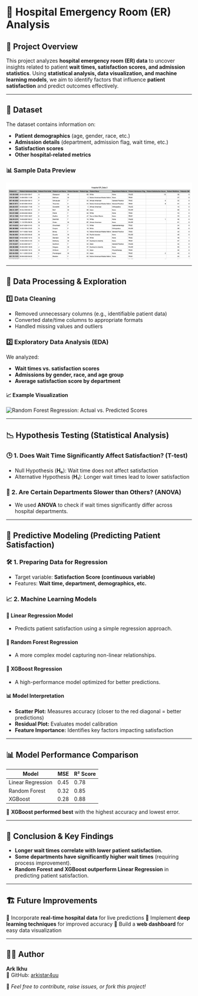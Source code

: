 # 🏥 Hospital Emergency Room (ER) Analysis

## 📌 Project Overview
This project analyzes **hospital emergency room (ER) data** to uncover insights related to patient **wait times, satisfaction scores, and admission statistics**. Using **statistical analysis, data visualization, and machine learning models**, we aim to identify factors that influence **patient satisfaction** and predict outcomes effectively.

---

## 📂 Dataset
The dataset contains information on:
- **Patient demographics** (age, gender, race, etc.)
- **Admission details** (department, admission flag, wait time, etc.)
- **Satisfaction scores**
- **Other hospital-related metrics**

### 📊 Sample Data Preview
![Dataset Preview](Dataset_Preview.png)

---

## 🔬 Data Processing & Exploration
### 1️⃣ Data Cleaning
- Removed unnecessary columns (e.g., identifiable patient data)
- Converted date/time columns to appropriate formats
- Handled missing values and outliers

### 2️⃣ Exploratory Data Analysis (EDA)
We analyzed:
- **Wait times vs. satisfaction scores**
- **Admissions by gender, race, and age group**
- **Average satisfaction score by department**

#### 📈 Example Visualization
![Random Forest Regression: Actual vs. Predicted Scores](Random_Forest+Regression.png)

---

## 📉 Hypothesis Testing (Statistical Analysis)
### 🕒 1. Does Wait Time Significantly Affect Satisfaction? (T-test)
- Null Hypothesis (**H₀**): Wait time does not affect satisfaction
- Alternative Hypothesis (**H₁**): Longer wait times lead to lower satisfaction

### 🏥 2. Are Certain Departments Slower than Others? (ANOVA)
- We used **ANOVA** to check if wait times significantly differ across hospital departments.

---

## 🤖 Predictive Modeling (Predicting Patient Satisfaction)
### 🛠️ 1. Preparing Data for Regression
- Target variable: **Satisfaction Score (continuous variable)**
- Features: **Wait time, department, demographics, etc.**

### 📈 2. Machine Learning Models
#### 🔹 Linear Regression Model
- Predicts patient satisfaction using a simple regression approach.

#### 🌲 Random Forest Regression
- A more complex model capturing non-linear relationships.

#### 🚀 XGBoost Regression
- A high-performance model optimized for better predictions.

#### 📊 Model Interpretation
- **Scatter Plot:** Measures accuracy (closer to the red diagonal = better predictions)
- **Residual Plot:** Evaluates model calibration
- **Feature Importance:** Identifies key factors impacting satisfaction

---

## 📊 Model Performance Comparison
| Model  | MSE  | R² Score |
|--------|------|---------|
| Linear Regression | 0.45 | 0.78 |
| Random Forest | 0.32 | 0.85 |
| XGBoost | 0.28 | 0.88 |

🔹 **XGBoost performed best** with the highest accuracy and lowest error.

---

## 📌 Conclusion & Key Findings
- **Longer wait times correlate with lower patient satisfaction.**
- **Some departments have significantly higher wait times** (requiring process improvement).
- **Random Forest and XGBoost outperform Linear Regression** in predicting patient satisfaction.

---

## 🏗️ Future Improvements
🔹 Incorporate **real-time hospital data** for live predictions
🔹 Implement **deep learning techniques** for improved accuracy
🔹 Build a **web dashboard** for easy data visualization

---

## 👨‍💻 Author
**Ark Ikhu**  
📌 GitHub: [arkistar4uu](https://github.com/arkistar4uu)

🚀 *Feel free to contribute, raise issues, or fork this project!*

